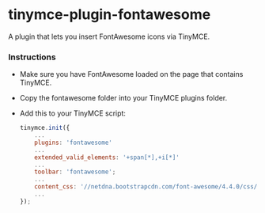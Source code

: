 # tinymce-plugin-fontawesome
A plugin that lets you insert FontAwesome icons via TinyMCE.


### Instructions
- Make sure you have FontAwesome loaded on the page that contains TinyMCE. 
- Copy the fontawesome folder into your TinyMCE plugins folder.
- Add this to your TinyMCE script:

    ```js
    tinymce.init({
        ...
        plugins: 'fontawesome'
        ...
        extended_valid_elements: '+span[*],+i[*]'
        ...
        toolbar: 'fontawesome';
        ...
		content_css: '//netdna.bootstrapcdn.com/font-awesome/4.4.0/css/font-awesome.min.css';
		...
    });
    ```
